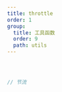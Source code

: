 ```yaml
---
title: throttle
order: 1
group:
  title: 工具函数
  order: 9
  path: utils
---
```



```jsx



// 节流



```
